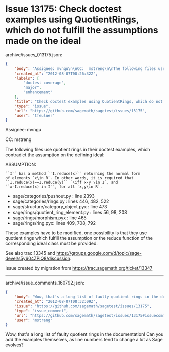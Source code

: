 # Issue 13175: Check doctest examples using QuotientRings, which do not fulfill the assumptions made on the ideal

archive/issues_013175.json:
```json
{
    "body": "Assignee: mvngu\n\nCC:  mstreng\n\nThe following files use quotient rings in their doctest examples, which contradict the assumption on the defining ideal:\n\nASSUMPTION:\n\n    ``I`` has a method ``I.reduce(x)`` returning the normal form\n    of elements `x\\in R`. In other words, it is required that\n    ``I.reduce(x)==I.reduce(y)`` `\\iff x-y \\in I`, and\n    ``x-I.reduce(x) in I``, for all `x,y\\in R`.\n\n- sage/categories/pushout.py : line 2393\n- sage/categories/rings.py : lines 446, 482, 522\n- sage/structure/category_object.pyx : line 473\n- sage/rings/quotient_ring_element.py : lines 56, 98, 208\n- sage/rings/morphism.pyx : line 465\n- sage/rings/ring.pyx: lines 409, 708, 792\n \nThese examples have to be modified, one possibility is that they use quotient rings which fulfill the assumption or the reduce function of the corresponding ideal class must be provided.\n\nSee also trac:13345 and https://groups.google.com/d/topic/sage-devel/s5y604ZPiQ8/discussion.\n\nIssue created by migration from https://trac.sagemath.org/ticket/13347\n\n",
    "created_at": "2012-08-07T08:26:32Z",
    "labels": [
        "doctest coverage",
        "major",
        "enhancement"
    ],
    "title": "Check doctest examples using QuotientRings, which do not fulfill the assumptions made on the ideal",
    "type": "issue",
    "url": "https://github.com/sagemath/sagetest/issues/13175",
    "user": "tfeulner"
}
```
Assignee: mvngu

CC:  mstreng

The following files use quotient rings in their doctest examples, which contradict the assumption on the defining ideal:

ASSUMPTION:

    ``I`` has a method ``I.reduce(x)`` returning the normal form
    of elements `x\in R`. In other words, it is required that
    ``I.reduce(x)==I.reduce(y)`` `\iff x-y \in I`, and
    ``x-I.reduce(x) in I``, for all `x,y\in R`.

- sage/categories/pushout.py : line 2393
- sage/categories/rings.py : lines 446, 482, 522
- sage/structure/category_object.pyx : line 473
- sage/rings/quotient_ring_element.py : lines 56, 98, 208
- sage/rings/morphism.pyx : line 465
- sage/rings/ring.pyx: lines 409, 708, 792
 
These examples have to be modified, one possibility is that they use quotient rings which fulfill the assumption or the reduce function of the corresponding ideal class must be provided.

See also trac:13345 and https://groups.google.com/d/topic/sage-devel/s5y604ZPiQ8/discussion.

Issue created by migration from https://trac.sagemath.org/ticket/13347





---

archive/issue_comments_160792.json:
```json
{
    "body": "Wow, that's a long list of faulty quotient rings in the documentation! Can you add the examples themselves, as line numbers tend to change a lot as Sage evolves?",
    "created_at": "2012-08-07T08:32:09Z",
    "issue": "https://github.com/sagemath/sagetest/issues/13175",
    "type": "issue_comment",
    "url": "https://github.com/sagemath/sagetest/issues/13175#issuecomment-160792",
    "user": "mstreng"
}
```

Wow, that's a long list of faulty quotient rings in the documentation! Can you add the examples themselves, as line numbers tend to change a lot as Sage evolves?
